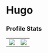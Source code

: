 # Hugo

### Profile Stats

<table style="border-collapse: collapse;">
  <tr>
    <td valign="top"><img src="https://github-readme-stats.vercel.app/api?username=hugo-m12&count_private=true&show_icons=true&hide_border=true&theme=dark&hide=issues"/></td>
    <td valign="top"><img src="https://github-readme-stats.vercel.app/api/top-langs/?username=hugo-m12&langs_count=8&layout=compact&hide_border=true&theme=dark"/></td>
  </tr>
</table>
